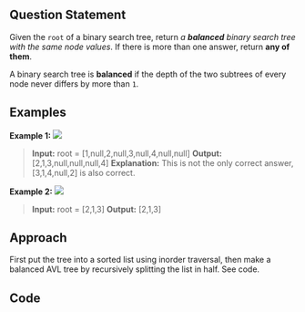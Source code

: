 ## Question Statement
Given the `root` of a binary search tree, return _a **balanced** binary search tree with the same node values_. If there is more than one answer, return **any of them**.

A binary search tree is **balanced** if the depth of the two subtrees of every node never differs by more than `1`.
## Examples

**Example 1:**
![](https://assets.leetcode.com/uploads/2021/08/10/balance1-tree.jpg)

>**Input:** root = [1,null,2,null,3,null,4,null,null]
>**Output:** [2,1,3,null,null,null,4]
>**Explanation:** This is not the only correct answer, [3,1,4,null,2] is also correct.

**Example 2:**
![](https://assets.leetcode.com/uploads/2021/08/10/balanced2-tree.jpg)

>**Input:** root = [2,1,3]
>**Output:** [2,1,3]

## Approach
First put the tree into a sorted list using inorder traversal, then make a balanced AVL tree by recursively splitting the list in half. See code.
## Code
```cpp

```